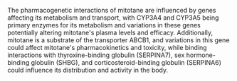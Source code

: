 The pharmacogenetic interactions of mitotane are influenced by genes affecting its metabolism and transport, with CYP3A4 and CYP3A5 being primary enzymes for its metabolism and variations in these genes potentially altering mitotane's plasma levels and efficacy. Additionally, mitotane is a substrate of the transporter ABCB1, and variations in this gene could affect mitotane's pharmacokinetics and toxicity, while binding interactions with thyroxine-binding globulin (SERPINA7), sex hormone-binding globulin (SHBG), and corticosteroid-binding globulin (SERPINA6) could influence its distribution and activity in the body.